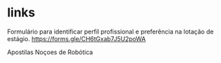 # links
Formulário para identificar perfil profissional e preferência na lotação de estágio.
https://forms.gle/CH6tGxab7J5U2poWA

Apostilas
Noçoes de Robótica

